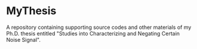 # MyThesis
A repository containing supporting source codes and other materials of my Ph.D. thesis entitled "Studies into Characterizing and Negating Certain Noise Signal".

